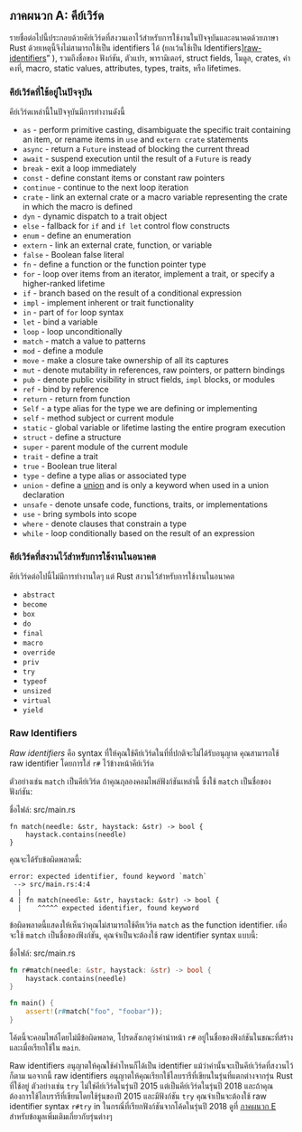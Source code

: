## ภาคผนวก A: คีย์เวิร์ด

รายชื่อต่อไปนี้ประกอบด้วยคีย์เวิร์ดที่สงวนเอาไว้สำหรับการใช้งานในปัจจุบันและอนาคตด้วยภาษา Rust
ด้วยเหตุนี้จึงไม่สามารถใช้เป็น identifiers ได้ (ยกเว้นใช้เป็น
Identifiers][raw-identifiers]<!-- ignore -->” ), รวมถึงชื่อของ
ฟังก์ชัน, ตัวแปร, พารามิเตอร์, struct fields, โมดูล, crates, ค่าคงที่,
macro, static values, attributes, types, traits, หรือ lifetimes.

[raw-identifiers]: #raw-identifiers

### คีย์เวิร์ดที่ใช้อยู่ในปัจจุบัน 

คีย์เวิร์ดเหล่านี้ในปัจจุบันมีการทำงานดังนี้

* `as` - perform primitive casting, disambiguate the specific trait containing
  an item, or rename items in `use` and `extern crate` statements
* `async` -  return a `Future` instead of blocking the current thread
* `await` - suspend execution until the result of a `Future` is ready
* `break` - exit a loop immediately
* `const` - define constant items or constant raw pointers
* `continue` - continue to the next loop iteration
* `crate` - link an external crate or a macro variable representing the crate in
  which the macro is defined
* `dyn` - dynamic dispatch to a trait object
* `else` - fallback for `if` and `if let` control flow constructs
* `enum` - define an enumeration
* `extern` - link an external crate, function, or variable
* `false` - Boolean false literal
* `fn` - define a function or the function pointer type
* `for` - loop over items from an iterator, implement a trait, or specify a
  higher-ranked lifetime
* `if` - branch based on the result of a conditional expression
* `impl` - implement inherent or trait functionality
* `in` - part of `for` loop syntax
* `let` - bind a variable
* `loop` - loop unconditionally
* `match` - match a value to patterns
* `mod` - define a module
* `move` - make a closure take ownership of all its captures
* `mut` - denote mutability in references, raw pointers, or pattern bindings
* `pub` - denote public visibility in struct fields, `impl` blocks, or modules
* `ref` - bind by reference
* `return` - return from function
* `Self` - a type alias for the type we are defining or implementing
* `self` - method subject or current module
* `static` - global variable or lifetime lasting the entire program execution
* `struct` - define a structure
* `super` - parent module of the current module
* `trait` - define a trait
* `true` - Boolean true literal
* `type` - define a type alias or associated type
* `union` - define a [union] and is only a keyword when used in a union declaration
* `unsafe` - denote unsafe code, functions, traits, or implementations
* `use` - bring symbols into scope
* `where` - denote clauses that constrain a type
* `while` - loop conditionally based on the result of an expression

[union]: ../reference/items/unions.html

### คีย์เวิร์ดที่สงวนไว้สำหรับการใช้งานในอนาคต

คีย์เวิร์ดต่อไปนี้ไม่มีการทำงานใดๆ แต่ Rust สงวนไว้สำหรับการใช้งานในอนาคต 

* `abstract`
* `become`
* `box`
* `do`
* `final`
* `macro`
* `override`
* `priv`
* `try`
* `typeof`
* `unsized`
* `virtual`
* `yield`

### Raw Identifiers

*Raw identifiers* คือ syntax ที่ให้คุณใช้คีย์เวิร์ดในที่ที่ปกติจะไม่ได้รับอนุญาต
คุณสามารถใช้ raw identifier โดยการใส่ `r#` ไว้ข้างหน้าคีย์เวิร์ด

ตัวอย่างเช่น `match` เป็นคีย์เวิร์ด ถ้าคุณฦลองคอมไพล์ฟังก์ชันเหล่านี้
ซึ่งใช้ `match` เป็นชื่อของฟังก์ชัน:

<span class="filename">ชื่อไฟล์: src/main.rs</span>

```rust,ignore,does_not_compile
fn match(needle: &str, haystack: &str) -> bool {
    haystack.contains(needle)
}
```

คุณจะได้รับข้อผิดพลาดนี้:

```text
error: expected identifier, found keyword `match`
 --> src/main.rs:4:4
  |
4 | fn match(needle: &str, haystack: &str) -> bool {
  |    ^^^^^ expected identifier, found keyword
```

ข้อผิดพลาดนี้แสดงให้เห็นว่าคุณไม่สามารถใช้คียเวิร์ด `match` as the function
identifier. เพื่อจะใช้ `match` เป็นชื่อของฟังก์ชัน, คุณจำเป็นจะต้องใช้ raw
identifier syntax แบบนี้:

<span class="filename">ชื่อไฟล์: src/main.rs</span>

```rust
fn r#match(needle: &str, haystack: &str) -> bool {
    haystack.contains(needle)
}

fn main() {
    assert!(r#match("foo", "foobar"));
}
```

โค้ดนี้จะคอมไพล์โดยไม่มีข้อผิดพลาด, โปรดสังเกตุว่าคำนำหน้า `r#` อยู่ในชื่อของฟังก์ชันในขณะที่สร้าง
และเมื่อเรียกใช้ใน `main`.

Raw identifiers อนุญาตให้คุณใช้คำไหนก็ได้เป็น identifier
แม้ว่าคำนั้นจะเป็นคีย์เวิร์ดที่สงวนไว้ก็ตาม นอจากนี้ raw identifiers
อนุญาตให้คุณเรียกใช้ไลบรารีที่เขียนในรุ่นที่แตกต่างจากรุ่น Rust ที่ใช้อยู่
ตัวอย่างเช่น `try` ไม่ใช่คีย์เวิร์ดในรุ่นปี 2015 แต่เป็นคีย์เวิร์ดในรุ่นปี 2018
และถ้าคุณต้องการใช้ไลบรารีที่เขียนโดยใช้รุ่นของปี 2015
และมีฟังก์ชัน `try` คุณจำเป็นจะต้องใช้ raw identifier syntax `r#try` in
ในกรณี่ที่เรียกฟังก์ชันจากโค้ดในรุ่นปี 2018 ดูที่ [ภาคผนวก
E][appendix-e]<!-- ignore --> สำหรับข้อมูลเพิ่มเติมเกี่ยวกับรุ่นต่างๆ

[appendix-e]: appendix-05-editions.html
